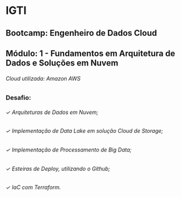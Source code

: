 # IGTI
## Bootcamp: Engenheiro de Dados Cloud

## Módulo: 1 - Fundamentos em Arquitetura de Dados e Soluções em Nuvem

###### Cloud utilizada: Amazon AWS 


### Desafio:

###### ✓ Arquiteturas de Dados em Nuvem;
###### ✓ Implementação de Data Lake em solução Cloud de Storage;
###### ✓ Implementação de Processamento de Big Data;
###### ✓ Esteiras de Deploy, utilizando o Github;
###### ✓ IaC com Terraform.